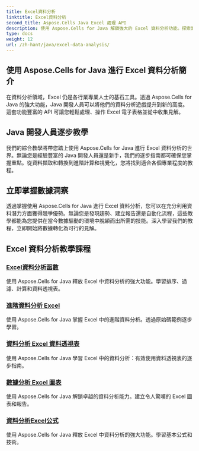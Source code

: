 ```yaml
---
title: Excel資料分析
linktitle: Excel資料分析
second_title: Aspose.Cells Java Excel 處理 API
description: 使用 Aspose.Cells for Java 解鎖強大的 Excel 資料分析功能。探索面向 Java 開發人員的逐步教學。立即掌握數據見解。
type: docs
weight: 12
url: /zh-hant/java/excel-data-analysis/
---
```


## 使用 Aspose.Cells for Java 進行 Excel 資料分析簡介

在資料分析領域，Excel 仍是各行業專業人士的基石工具。透過 Aspose.Cells for Java 的強大功能，Java 開發人員可以將他們的資料分析遊戲提升到新的高度。這套功能豐富的 API 可讓您輕鬆處理、操作 Excel 電子表格並從中收集見解。

## Java 開發人員逐步教學

我們的綜合教學將帶您踏上使用 Aspose.Cells for Java 進行 Excel 資料分析的世界。無論您是經驗豐富的 Java 開發人員還是新手，我們的逐步指南都可確保您掌握重點。從資料擷取和轉換到進階計算和視覺化，您將找到適合各個專業程度的教程。

## 立即掌握數據洞察

透過掌握使用 Aspose.Cells for Java 進行 Excel 資料分析，您可以在充分利用資料潛力方面獲得競爭優勢。無論您是發現趨勢、建立報告還是自動化流程，這些教學都能為您提供在當今數據驅動的環境中脫穎而出所需的技能。深入學習我們的教程，立即開始將數據轉化為可行的見解。

## Excel 資料分析教學課程
### [Excel資料分析函數](./data-analysis-functions-excel/)
使用 Aspose.Cells for Java 釋放 Excel 中資料分析的強大功能。學習排序、過濾、計算和資料透視表。
### [進階資料分析 Excel](./advanced-data-analysis-excel/)
使用 Aspose.Cells for Java 掌握 Excel 中的進階資料分析。透過原始碼範例逐步學習。
### [資料分析 Excel 資料透視表](./data-analysis-excel-pivot/)
使用 Aspose.Cells for Java 學習 Excel 中的資料分析：有效使用資料透視表的逐步指南。
### [數據分析 Excel 圖表](./data-analysis-excel-charts/)
使用 Aspose.Cells for Java 解鎖卓越的資料分析能力。建立令人驚嘆的 Excel 圖表和報告。
### [資料分析Excel公式](./data-analysis-excel-formulas/)
使用 Aspose.Cells for Java 釋放 Excel 中資料分析的強大功能。學習基本公式和技術。